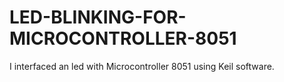 # LED-BLINKING-FOR-MICROCONTROLLER-8051
I interfaced an led with Microcontroller 8051 using Keil  software.

